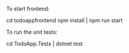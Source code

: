 To start frontend:

cd todoappfrontend
npm install | 
npm run start


To run the unit tests:

cd TodoApp.Tests | 
dotnet test